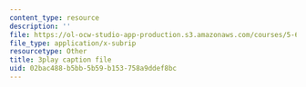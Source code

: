 ```yaml
---
content_type: resource
description: ''
file: https://ol-ocw-studio-app-production.s3.amazonaws.com/courses/5-61-physical-chemistry-fall-2017/02bac488b5bb5b59b153758a9ddef8bc_8kM9quINTHI.vtt
file_type: application/x-subrip
resourcetype: Other
title: 3play caption file
uid: 02bac488-b5bb-5b59-b153-758a9ddef8bc
---
```

